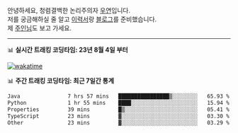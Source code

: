안녕하세요, 청렴결백한 논리주의자 [우연](https://dev-wooyeon.github.io/quiz-app/)입니다.  
저를 궁금해하실 줄 알고 [이력서](https://ieunune.notion.site/d836ecc9172144d4b39f185b89f16a62)랑 [블로그](https://notion-blog-ieunune.vercel.app)를 준비했습니다.  
제 [주인님](https://www.instagram.com/lovely_hiru_hari_s2/)도 보고 가세요.

---

📊 **실시간 트래킹 코딩타임: 23년 8월 4일 부터**  

[![wakatime](https://wakatime.com/badge/user/099dd627-fdab-4072-b87a-fa91c7a76d8d.svg?style=for-the-badge)](https://wakatime.com/@099dd627-fdab-4072-b87a-fa91c7a76d8d)

📊 **주간 트래킹 코딩타임: 최근 7일간 통계**

<!--START_SECTION:waka-->

```txt
Java               7 hrs 57 mins   ████████████████▒░░░░░░░░   65.93 %
Python             1 hr 55 mins    ████░░░░░░░░░░░░░░░░░░░░░   15.94 %
Properties         39 mins         █▒░░░░░░░░░░░░░░░░░░░░░░░   05.41 %
TypeScript         23 mins         ▓░░░░░░░░░░░░░░░░░░░░░░░░   03.30 %
Other              23 mins         ▓░░░░░░░░░░░░░░░░░░░░░░░░   03.29 %
```

<!--END_SECTION:waka-->

<!-- ![](./profile-3d-contrib/profile-night-view.svg)-->
